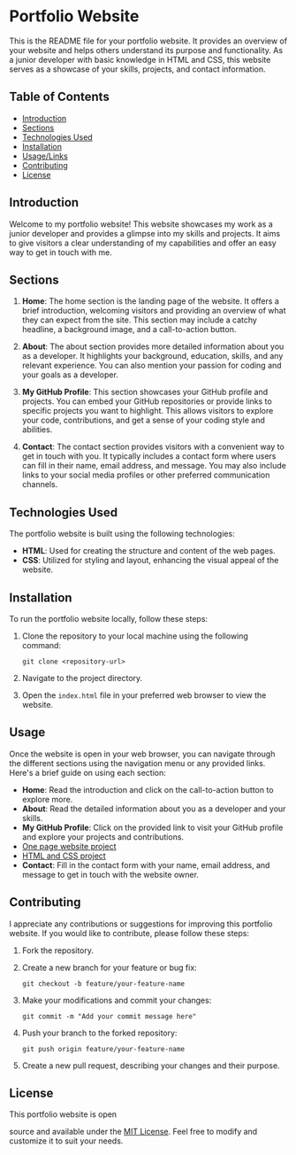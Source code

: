 # Portfolio Website

This is the README file for your portfolio website. It provides an overview of your website and helps others understand its purpose and functionality. As a junior developer with basic knowledge in HTML and CSS, this website serves as a showcase of your skills, projects, and contact information.

## Table of Contents

- [Introduction](#introduction)
- [Sections](#sections)
- [Technologies Used](#technologies-used)
- [Installation](#installation)
- [Usage/Links](#usage)
- [Contributing](#contributing)
- [License](#license)

## Introduction

Welcome to my portfolio website! This website showcases my work as a junior developer and provides a glimpse into my skills and projects. It aims to give visitors a clear understanding of my capabilities and offer an easy way to get in touch with me.

## Sections

1. **Home**: The home section is the landing page of the website. It offers a brief introduction, welcoming visitors and providing an overview of what they can expect from the site. This section may include a catchy headline, a background image, and a call-to-action button.

2. **About**: The about section provides more detailed information about you as a developer. It highlights your background, education, skills, and any relevant experience. You can also mention your passion for coding and your goals as a developer.

3. **My GitHub Profile**: This section showcases your GitHub profile and projects. You can embed your GitHub repositories or provide links to specific projects you want to highlight. This allows visitors to explore your code, contributions, and get a sense of your coding style and abilities.

4. **Contact**: The contact section provides visitors with a convenient way to get in touch with you. It typically includes a contact form where users can fill in their name, email address, and message. You may also include links to your social media profiles or other preferred communication channels.

## Technologies Used

The portfolio website is built using the following technologies:

- **HTML**: Used for creating the structure and content of the web pages.
- **CSS**: Utilized for styling and layout, enhancing the visual appeal of the website.

## Installation

To run the portfolio website locally, follow these steps:

1. Clone the repository to your local machine using the following command:

   ```
   git clone <repository-url>
   ```

2. Navigate to the project directory.

3. Open the `index.html` file in your preferred web browser to view the website.

## Usage

Once the website is open in your web browser, you can navigate through the different sections using the navigation menu or any provided links. Here's a brief guide on using each section:

- **Home**: Read the introduction and click on the call-to-action button to explore more.
- **About**: Read the detailed information about you as a developer and your skills.
- **My GitHub Profile**: Click on the provided link to visit your GitHub profile and explore your projects and contributions.
- [One page website project](./one_page_website/one_page_website.html)
- [HTML and CSS project](./html_css_project)
- **Contact**: Fill in the contact form with your name, email address, and message to get in touch with the website owner.

## Contributing

I appreciate any contributions or suggestions for improving this portfolio website. If you would like to contribute, please follow these steps:

1. Fork the repository.

2. Create a new branch for your feature or bug fix:

   ```
   git checkout -b feature/your-feature-name
   ```

3. Make your modifications and commit your changes:

   ```
   git commit -m "Add your commit message here"
   ```

4. Push your branch to the forked repository:

   ```
   git push origin feature/your-feature-name
   ```

5. Create a new pull request, describing your changes and their purpose.

## License

This portfolio website is open

 source and available under the [MIT License](LICENSE). Feel free to modify and customize it to suit your needs.
